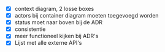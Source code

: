 - [x] context diagram, 2 losse boxes
- [x] actors bij container diagram moeten toegevoegd worden
- [x] status moet naar boven bij de ADR
- [x] consistentie
- [x] meer functioneel kijken bij ADR's
- [x] Lijst met alle externe API's

